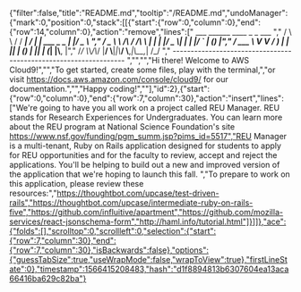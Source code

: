 {"filter":false,"title":"README.md","tooltip":"/README.md","undoManager":{"mark":0,"position":0,"stack":[[{"start":{"row":0,"column":0},"end":{"row":14,"column":0},"action":"remove","lines":["         ___        ______     ____ _                 _  ___  ","        / \\ \\      / / ___|   / ___| | ___  _   _  __| |/ _ \\ ","       / _ \\ \\ /\\ / /\\___ \\  | |   | |/ _ \\| | | |/ _` | (_) |","      / ___ \\ V  V /  ___) | | |___| | (_) | |_| | (_| |\\__, |","     /_/   \\_\\_/\\_/  |____/   \\____|_|\\___/ \\__,_|\\__,_|  /_/ "," ----------------------------------------------------------------- ","","","Hi there! Welcome to AWS Cloud9!","","To get started, create some files, play with the terminal,","or visit https://docs.aws.amazon.com/console/cloud9/ for our documentation.","","Happy coding!",""],"id":2},{"start":{"row":0,"column":0},"end":{"row":7,"column":30},"action":"insert","lines":["We're going to have you all work on a project called REU Manager. REU stands for Research Experiences for Undergraduates. You can learn more about the REU program at National Science Foundation's site https://www.nsf.gov/funding/pgm_summ.jsp?pims_id=5517","REU Manager is a multi-tenant, Ruby on Rails application designed for students to apply for REU opportunities and for the faculty to review, accept and reject the applications. You'll be helping to build out a new and improved version of the application that we're hoping to launch this fall. ","To prepare to work on this application, please review these resources:","https://thoughtbot.com/upcase/test-driven-rails","https://thoughtbot.com/upcase/intermediate-ruby-on-rails-five","https://github.com/influitive/apartment","https://github.com/mozilla-services/react-jsonschema-form","http://haml.info/tutorial.html"]}]]},"ace":{"folds":[],"scrolltop":0,"scrollleft":0,"selection":{"start":{"row":7,"column":30},"end":{"row":7,"column":30},"isBackwards":false},"options":{"guessTabSize":true,"useWrapMode":false,"wrapToView":true},"firstLineState":0},"timestamp":1566415208483,"hash":"d1f8894813b6307604ea13aca66416ba629c82ba"}